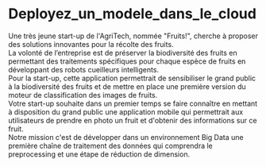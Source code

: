 # Deployez_un_modele_dans_le_cloud
Une très jeune start-up de l'AgriTech, nommée  "Fruits!", cherche à proposer des solutions innovantes pour la récolte des fruits.<br>
La volonté de l’entreprise est de préserver la biodiversité des fruits en permettant des traitements spécifiques pour chaque espèce de fruits en développant des robots cueilleurs intelligents.<br>
Pour la start-up, cette application permettrait de sensibiliser le grand public à la biodiversité des fruits et de mettre en place une première version du moteur de classification des images de fruits.<br>
Votre start-up souhaite dans un premier temps se faire connaître en mettant à disposition du grand public une application mobile qui permettrait aux utilisateurs de prendre en photo un fruit et d'obtenir des informations sur ce fruit.<br>
Notre mission c'est de développer dans un environnement Big Data une première chaîne de traitement des données qui comprendra le preprocessing et une étape de réduction de dimension.
